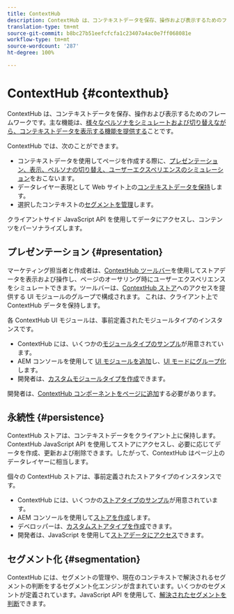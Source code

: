 ```yaml
---
title: ContextHub
description: ContextHub は、コンテキストデータを保存、操作および表示するためのフレームワークです。
translation-type: tm+mt
source-git-commit: b8bc27b51eefcfcfa1c23407a4ac0e7ff068081e
workflow-type: tm+mt
source-wordcount: '287'
ht-degree: 100%

---
```



# ContextHub {#contexthub}

ContextHub は、コンテキストデータを保存、操作および表示するためのフレームワークです。主な機能は、[様々なペルソナをシミュレートおよび切り替えながら、コンテキストデータを表示する機能を提供する](/help/sites-cloud/authoring/personalization/contexthub.md)ことです。

ContextHub では、次のことができます。

* コンテキストデータを使用してページを作成する際に、[プレゼンテーション、表示、ペルソナの切り替え、ユーザーエクスペリエンスのシミュレーション](#presentation)をおこないます。
* データレイヤー表現として Web サイト上の[コンテキストデータを保持](#persistence)します。
* 選択したコンテキストの[セグメントを管理](#segmentation)します。

クライアントサイド JavaScript API を使用してデータにアクセスし、コンテンツをパーソナライズします。

## プレゼンテーション {#presentation}

マーケティング担当者と作成者は、[ContextHub ツールバー](/help/sites-cloud/authoring/personalization/contexthub.md)を使用してストアデータを表示および操作し、ページのオーサリング時にユーザーエクスペリエンスをシミュレートできます。ツールバーは、[ContextHub ストア](#persistence)へのアクセスを提供する UI モジュールのグループで構成されます。 これは、クライアント上で ContextHub データを保持します。

各 ContextHub UI モジュールは、事前定義されたモジュールタイプのインスタンスです。

* ContextHub には、いくつかの[モジュールタイプのサンプル](sample-modules.md)が用意されています。
* AEM コンソールを使用して [UI モジュールを追加](configuring-contexthub.md#adding-a-ui-module)し、[UI モードにグループ化](configuring-contexthub.md#adding-a-ui-mode)します。
* 開発者は、[カスタムモジュールタイプを作成](extending-contexthub.md#creating-contexthub-ui-module-types)できます。

開発者は、[ContextHub コンポーネントをページに追加](configuring-contexthub.md)する必要があります。

## 永続性 {#persistence}

ContextHub ストアは、コンテキストデータをクライアント上に保持します。ContextHub JavaScript API を使用してストアにアクセスし、必要に応じてデータを作成、更新および削除できます。したがって、ContextHub はページ上のデータレイヤーに相当します。

個々の ContextHub ストアは、事前定義されたストアタイプのインスタンスです。

* ContextHub には、いくつかの[ストアタイプのサンプル](sample-stores.md)が用意されています。
* AEM コンソールを使用して[ストアを作成](configuring-contexthub.md#creating-a-contexthub-store)します。
* デベロッパーは、[カスタムストアタイプを作成](extending-contexthub.md#creating-custom-store-candidates)できます。
* 開発者は、JavaScript を使用して[ストアデータにアクセス](adding-contexthub.md#interacting-with-contexthub-stores)できます。

## セグメント化  {#segmentation}

ContextHub には、セグメントの管理や、現在のコンテキストで解決されるセグメントの判断をするセグメント化エンジンが含まれています。いくつかのセグメントが定義されています。JavaScript API を使用して、[解決されたセグメントを判断](adding-contexthub.md#determining-resolved-contexthub-segments)できます。
